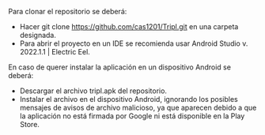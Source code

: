 Para clonar el repositorio se deberá:

- Hacer git clone https://github.com/cas1201/Tripl.git en una carpeta designada.
- Para abrir el proyecto en un IDE se recomienda usar Android Studio v. 2022.1.1 | Electric Eel.

En caso de querer instalar la aplicación en un dispositivo Android se deberá:
- Descargar el archivo tripl.apk del repositorio.
- Instalar el archivo en el dispositivo Android, ignorando los posibles mensajes de avisos de archivo malicioso, ya que aparecen debido a que la aplicación no está firmada por Google ni está disponible en la Play Store.
